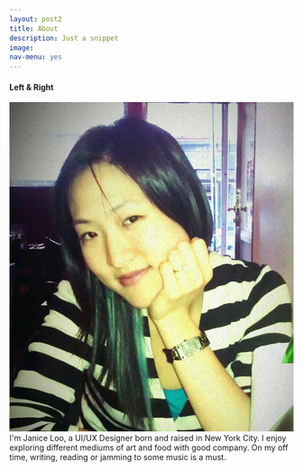 ```yaml
---
layout: post2
title: About
description: Just a snippet
image: 
nav-menu: yes
---
```


<h4>Left &amp; Right</h4>
<p><span class="image left"><img src="assets/images/jloo.jpg" alt="" /></span>I'm Janice Loo, a UI/UX Designer born and raised in New York City. I enjoy exploring different mediums of art and food with good company. On my off time, writing, reading or jamming to some music is a must.</p>
